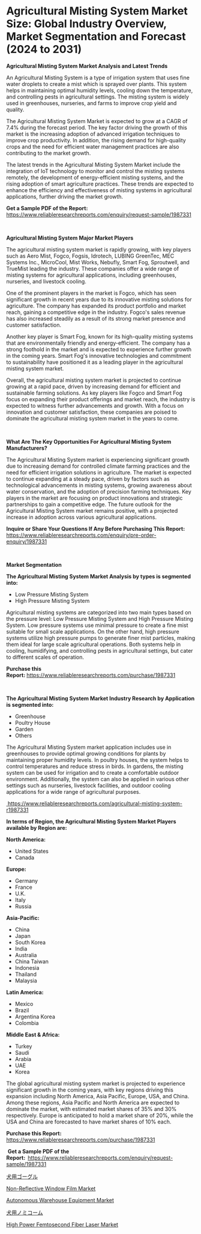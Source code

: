 <p><h1>Agricultural Misting System Market Size: Global Industry Overview, Market Segmentation and Forecast (2024 to 2031)</h1></p><p><strong>Agricultural Misting System Market Analysis and Latest Trends</strong></p>
<p><p>An Agricultural Misting System is a type of irrigation system that uses fine water droplets to create a mist which is sprayed over plants. This system helps in maintaining optimal humidity levels, cooling down the temperature, and controlling pests in agricultural settings. The misting system is widely used in greenhouses, nurseries, and farms to improve crop yield and quality.</p><p>The Agricultural Misting System Market is expected to grow at a CAGR of 7.4% during the forecast period. The key factor driving the growth of this market is the increasing adoption of advanced irrigation techniques to improve crop productivity. In addition, the rising demand for high-quality crops and the need for efficient water management practices are also contributing to the market growth.</p><p>The latest trends in the Agricultural Misting System Market include the integration of IoT technology to monitor and control the misting systems remotely, the development of energy-efficient misting systems, and the rising adoption of smart agriculture practices. These trends are expected to enhance the efficiency and effectiveness of misting systems in agricultural applications, further driving the market growth.</p></p>
<p><strong>Get a Sample PDF of the Report:&nbsp;</strong> <a href="https://www.reliableresearchreports.com/enquiry/request-sample/1987331">https://www.reliableresearchreports.com/enquiry/request-sample/1987331</a></p>
<p>&nbsp;</p>
<p><strong>Agricultural Misting System Major Market Players</strong></p>
<p><p>The agricultural misting system market is rapidly growing, with key players such as Aero Mist, Fogco, Fogsis, Idrotech, LUBING GreenTec, MEC Systems Inc., MicroCool, Mist Works, Nebufly, Smart Fog, Sproutwell, and TrueMist leading the industry. These companies offer a wide range of misting systems for agricultural applications, including greenhouses, nurseries, and livestock cooling.</p><p>One of the prominent players in the market is Fogco, which has seen significant growth in recent years due to its innovative misting solutions for agriculture. The company has expanded its product portfolio and market reach, gaining a competitive edge in the industry. Fogco's sales revenue has also increased steadily as a result of its strong market presence and customer satisfaction.</p><p>Another key player is Smart Fog, known for its high-quality misting systems that are environmentally friendly and energy-efficient. The company has a strong foothold in the market and is expected to experience further growth in the coming years. Smart Fog's innovative technologies and commitment to sustainability have positioned it as a leading player in the agricultural misting system market.</p><p>Overall, the agricultural misting system market is projected to continue growing at a rapid pace, driven by increasing demand for efficient and sustainable farming solutions. As key players like Fogco and Smart Fog focus on expanding their product offerings and market reach, the industry is expected to witness further advancements and growth. With a focus on innovation and customer satisfaction, these companies are poised to dominate the agricultural misting system market in the years to come.</p></p>
<p>&nbsp;</p>
<p><strong>What Are The Key Opportunities For Agricultural Misting System Manufacturers?</strong></p>
<p><p>The Agricultural Misting System market is experiencing significant growth due to increasing demand for controlled climate farming practices and the need for efficient irrigation solutions in agriculture. The market is expected to continue expanding at a steady pace, driven by factors such as technological advancements in misting systems, growing awareness about water conservation, and the adoption of precision farming techniques. Key players in the market are focusing on product innovations and strategic partnerships to gain a competitive edge. The future outlook for the Agricultural Misting System market remains positive, with a projected increase in adoption across various agricultural applications.</p></p>
<p><strong>Inquire or Share Your Questions If Any Before Purchasing This Report:</strong> <a href="https://www.reliableresearchreports.com/enquiry/pre-order-enquiry/1987331">https://www.reliableresearchreports.com/enquiry/pre-order-enquiry/1987331</a></p>
<p>&nbsp;</p>
<p><strong>Market Segmentation</strong></p>
<p><strong>The Agricultural Misting System Market Analysis by types is segmented into:</strong></p>
<p><ul><li>Low Pressure Misting System</li><li>High Pressure Misting System</li></ul></p>
<p><p>Agricultural misting systems are categorized into two main types based on the pressure level: Low Pressure Misting System and High Pressure Misting System. Low pressure systems use minimal pressure to create a fine mist suitable for small scale applications. On the other hand, high pressure systems utilize high pressure pumps to generate finer mist particles, making them ideal for large scale agricultural operations. Both systems help in cooling, humidifying, and controlling pests in agricultural settings, but cater to different scales of operation.</p></p>
<p><strong>Purchase this Report:&nbsp;</strong><a href="https://www.reliableresearchreports.com/purchase/1987331">https://www.reliableresearchreports.com/purchase/1987331</a></p>
<p>&nbsp;</p>
<p><strong>The Agricultural Misting System Market Industry Research by Application is segmented into:</strong></p>
<p><ul><li>Greenhouse</li><li>Poultry House</li><li>Garden</li><li>Others</li></ul></p>
<p><p>The Agricultural Misting System market application includes use in greenhouses to provide optimal growing conditions for plants by maintaining proper humidity levels. In poultry houses, the system helps to control temperatures and reduce stress in birds. In gardens, the misting system can be used for irrigation and to create a comfortable outdoor environment. Additionally, the system can also be applied in various other settings such as nurseries, livestock facilities, and outdoor cooling applications for a wide range of agricultural purposes.</p></p>
<p><a href="https://www.reliableresearchreports.com/agricultural-misting-system-r1987331">&nbsp;https://www.reliableresearchreports.com/agricultural-misting-system-r1987331</a></p>
<p><strong>In terms of Region, the Agricultural Misting System Market Players available by Region are:</strong></p>
<p>
    <p> <strong> North America: </strong>
        <ul>
            <li>United States</li>
            <li>Canada</li>
        </ul>
        </p> 
    <p> <strong> Europe: </strong>
        <ul>
            <li>Germany</li>
            <li>France</li>
            <li>U.K.</li>
            <li>Italy</li>
            <li>Russia</li>
        </ul>
        </p> 
    <p> <strong> Asia-Pacific: </strong>
        <ul>
            <li>China</li>
            <li>Japan</li>
            <li>South Korea</li>
            <li>India</li>
            <li>Australia</li>
            <li>China Taiwan</li>
            <li>Indonesia</li>
            <li>Thailand</li>
            <li>Malaysia</li>
        </ul>
        </p> 
    <p> <strong> Latin America: </strong>
        <ul>
            <li>Mexico</li>
            <li>Brazil</li>
            <li>Argentina Korea</li>
            <li>Colombia</li>
        </ul>
        </p> 
    <p> <strong> Middle East & Africa: </strong>
        <ul>
            <li>Turkey</li>
            <li>Saudi</li>
            <li>Arabia</li>
            <li>UAE</li>
            <li>Korea</li>
        </ul>
    </p>
    </p>
<p><p>The global agricultural misting system market is projected to experience significant growth in the coming years, with key regions driving this expansion including North America, Asia Pacific, Europe, USA, and China. Among these regions, Asia Pacific and North America are expected to dominate the market, with estimated market shares of 35% and 30% respectively. Europe is anticipated to hold a market share of 20%, while the USA and China are forecasted to have market shares of 10% each.</p></p>
<p><strong>Purchase this Report: </strong><a href="https://www.reliableresearchreports.com/purchase/1987331">https://www.reliableresearchreports.com/purchase/1987331</a></p>
<p>&nbsp;<strong>Get a Sample PDF of the Report:&nbsp;&nbsp;</strong><a href="https://www.reliableresearchreports.com/enquiry/request-sample/1987331">https://www.reliableresearchreports.com/enquiry/request-sample/1987331</a></p>
<p><strong></strong></p>
<p><p><a href="https://github.com/pepo3k/Market-Research-Report-List-1/blob/main/573727645391.md">犬用ゴーグル</a></p><p><a href="https://issuu.com/reportprime-2/docs/non-reflective-window-film-market-size-2030.pptx">Non-Reflective Window Film Market</a></p><p><a href="https://github.com/kosella/Market-Research-Report-List-3/blob/main/autonomous-warehouse-equipment-market.md">Autonomous Warehouse Equipment Market</a></p><p><a href="https://github.com/nemesis2824/Market-Research-Report-List-1/blob/main/280049645392.md">犬用ノミコーム</a></p><p><a href="https://github.com/kufem1/Market-Research-Report-List-2/blob/main/high-power-femtosecond-fiber-laser-market.md">High Power Femtosecond Fiber Laser Market</a></p></p>